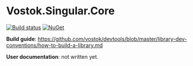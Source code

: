# Vostok.Singular.Core

[![Build status](https://ci.appveyor.com/api/projects/status/github/vostok/singular.core?svg=true&branch=master)](https://ci.appveyor.com/project/vostok/singular.core/branch/master)
[![NuGet](https://img.shields.io/nuget/v/Vostok.Singular.Core.svg)](https://www.nuget.org/packages/Vostok.Singular.Core)




**Build guide**: https://github.com/vostok/devtools/blob/master/library-dev-conventions/how-to-build-a-library.md

**User documentation**: not written yet.
